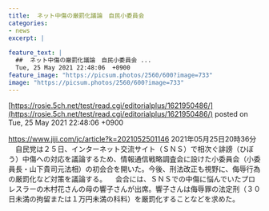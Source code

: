 ```yaml
---
title:  ネット中傷の厳罰化議論　自民小委員会  
categories:
- news
excerpt: |
  
feature_text: |
  ##  ネット中傷の厳罰化議論　自民小委員会 ...
  Tue, 25 May 2021 22:48:06  +0900
feature_image: "https://picsum.photos/2560/600?image=733"
image: "https://picsum.photos/2560/600?image=733"
---
```


[https://rosie.5ch.net/test/read.cgi/editorialplus/1621950486/](https://rosie.5ch.net/test/read.cgi/editorialplus/1621950486/)
posted on Tue, 25 May 2021 22:48:06  +0900

<!--more-->

https://www.jiji.com/jc/article?k=2021052501146 2021年05月25日20時36分 　自民党は２５日、インターネット交流サイト（ＳＮＳ）で相次ぐ誹謗（ひぼう）中傷への対応を議論するため、情報通信戦略調査会に設けた小委員会（小委員長・山下貴司元法相）の初会合を開いた。今後、刑法改正も視野に、侮辱行為の厳罰化など対策を議論する。 　会合には、ＳＮＳでの中傷に悩んでいたプロレスラーの木村花さんの母の響子さんが出席。響子さんは侮辱罪の法定刑（３０日未満の拘留または１万円未満の科料）を厳罰化することなどを求めた。

